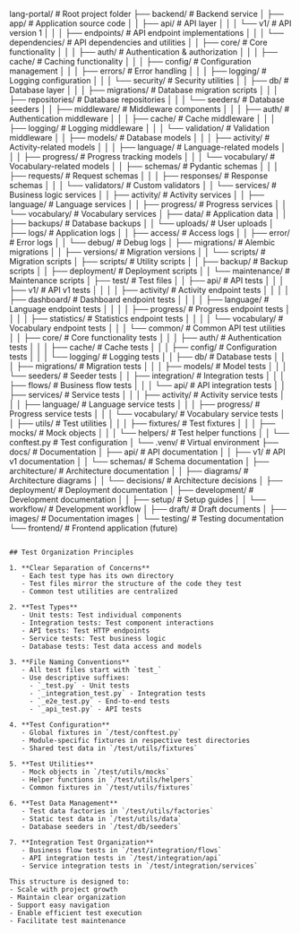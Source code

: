 lang-portal/                          # Root project folder
├── backend/                          # Backend service
│   ├── app/                         # Application source code
│   │   ├── api/                    # API layer
│   │   │   └── v1/                # API version 1
│   │   │       ├── endpoints/     # API endpoint implementations
│   │   │       └── dependencies/  # API dependencies and utilities
│   │   ├── core/                  # Core functionality
│   │   │   ├── auth/             # Authentication & authorization
│   │   │   ├── cache/            # Caching functionality
│   │   │   ├── config/           # Configuration management
│   │   │   ├── errors/           # Error handling
│   │   │   ├── logging/          # Logging configuration
│   │   │   └── security/         # Security utilities
│   │   ├── db/                   # Database layer
│   │   │   ├── migrations/       # Database migration scripts
│   │   │   ├── repositories/     # Database repositories
│   │   │   └── seeders/         # Database seeders
│   │   ├── middleware/           # Middleware components
│   │   │   ├── auth/            # Authentication middleware
│   │   │   ├── cache/           # Cache middleware
│   │   │   ├── logging/         # Logging middleware
│   │   │   └── validation/      # Validation middleware
│   │   ├── models/              # Database models
│   │   │   ├── activity/        # Activity-related models
│   │   │   ├── language/        # Language-related models
│   │   │   ├── progress/        # Progress tracking models
│   │   │   └── vocabulary/      # Vocabulary-related models
│   │   ├── schemas/             # Pydantic schemas
│   │   │   ├── requests/        # Request schemas
│   │   │   ├── responses/       # Response schemas
│   │   │   └── validators/      # Custom validators
│   │   └── services/            # Business logic services
│   │       ├── activity/        # Activity services
│   │       ├── language/        # Language services
│   │       ├── progress/        # Progress services
│   │       └── vocabulary/      # Vocabulary services
│   ├── data/                    # Application data
│   │   ├── backups/            # Database backups
│   │   └── uploads/            # User uploads
│   ├── logs/                   # Application logs
│   │   ├── access/            # Access logs
│   │   ├── error/             # Error logs
│   │   └── debug/             # Debug logs
│   ├── migrations/            # Alembic migrations
│   │   ├── versions/         # Migration versions
│   │   └── scripts/          # Migration scripts
│   ├── scripts/              # Utility scripts
│   │   ├── backup/          # Backup scripts
│   │   ├── deployment/      # Deployment scripts
│   │   └── maintenance/     # Maintenance scripts
│   ├── test/                # Test files
│   │   ├── api/            # API tests
│   │   │   ├── v1/        # API v1 tests
│   │   │   │   ├── activity/      # Activity endpoint tests
│   │   │   │   ├── dashboard/     # Dashboard endpoint tests
│   │   │   │   ├── language/      # Language endpoint tests
│   │   │   │   ├── progress/      # Progress endpoint tests
│   │   │   │   ├── statistics/    # Statistics endpoint tests
│   │   │   │   └── vocabulary/    # Vocabulary endpoint tests
│   │   │   └── common/     # Common API test utilities
│   │   ├── core/           # Core functionality tests
│   │   │   ├── auth/      # Authentication tests
│   │   │   ├── cache/     # Cache tests
│   │   │   ├── config/    # Configuration tests
│   │   │   └── logging/   # Logging tests
│   │   ├── db/            # Database tests
│   │   │   ├── migrations/  # Migration tests
│   │   │   ├── models/     # Model tests
│   │   │   └── seeders/    # Seeder tests
│   │   ├── integration/    # Integration tests
│   │   │   ├── flows/     # Business flow tests
│   │   │   └── api/       # API integration tests
│   │   ├── services/      # Service tests
│   │   │   ├── activity/  # Activity service tests
│   │   │   ├── language/  # Language service tests
│   │   │   ├── progress/  # Progress service tests
│   │   │   └── vocabulary/ # Vocabulary service tests
│   │   ├── utils/         # Test utilities
│   │   │   ├── fixtures/  # Test fixtures
│   │   │   ├── mocks/     # Mock objects
│   │   │   └── helpers/   # Test helper functions
│   │   └── conftest.py    # Test configuration
│   └── .venv/             # Virtual environment
├── docs/                  # Documentation
│   ├── api/              # API documentation
│   │   ├── v1/          # API v1 documentation
│   │   └── schemas/     # Schema documentation
│   ├── architecture/    # Architecture documentation
│   │   ├── diagrams/   # Architecture diagrams
│   │   └── decisions/  # Architecture decisions
│   ├── deployment/     # Deployment documentation
│   ├── development/    # Development documentation
│   │   ├── setup/     # Setup guides
│   │   └── workflow/  # Development workflow
│   ├── draft/         # Draft documents
│   ├── images/        # Documentation images
│   └── testing/       # Testing documentation
└── frontend/          # Frontend application (future)
```

## Test Organization Principles

1. **Clear Separation of Concerns**
   - Each test type has its own directory
   - Test files mirror the structure of the code they test
   - Common test utilities are centralized

2. **Test Types**
   - Unit tests: Test individual components
   - Integration tests: Test component interactions
   - API tests: Test HTTP endpoints
   - Service tests: Test business logic
   - Database tests: Test data access and models

3. **File Naming Conventions**
   - All test files start with `test_`
   - Use descriptive suffixes:
     - `_test.py` - Unit tests
     - `_integration_test.py` - Integration tests
     - `_e2e_test.py` - End-to-end tests
     - `_api_test.py` - API tests

4. **Test Configuration**
   - Global fixtures in `/test/conftest.py`
   - Module-specific fixtures in respective test directories
   - Shared test data in `/test/utils/fixtures`

5. **Test Utilities**
   - Mock objects in `/test/utils/mocks`
   - Helper functions in `/test/utils/helpers`
   - Common fixtures in `/test/utils/fixtures`

6. **Test Data Management**
   - Test data factories in `/test/utils/factories`
   - Static test data in `/test/utils/data`
   - Database seeders in `/test/db/seeders`

7. **Integration Test Organization**
   - Business flow tests in `/test/integration/flows`
   - API integration tests in `/test/integration/api`
   - Service integration tests in `/test/integration/services`

This structure is designed to:
- Scale with project growth
- Maintain clear organization
- Support easy navigation
- Enable efficient test execution
- Facilitate test maintenance
